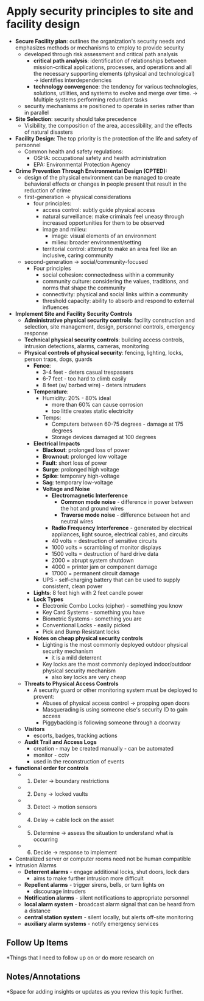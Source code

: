 # Apply security principles to site and facility design
- **Secure Facility plan**: outlines the organization's security needs and emphasizes methods or mechanisms to employ to provide security
	- developed through risk assessment and critical path analysis
		- **critical path analysis**: identification of relationships between mission-critical applications, processes, and operations and all the necessary supporting elements (physical and technological) -> identifies interdependencies
		- **technology convergence**: the tendency for various technologies, solutions, utilities, and systems to evolve and merge over time. -> Multiple systems performing redundant tasks
	- security mechanisms are positioned to operate in series rather than in parallel
- **Site Selection**: security should take precedence
	- Visibility, the composition of the area, accessibility, and the effects of natural disasters
- **Facility Design**: The top priority is the protection of the life and safety of personnel
	- Common health and safety regulations:
		- OSHA: occupational safety and health administration
		- EPA: Environmental Protection Agency
- **Crime Prevention Through Environmental Design (CPTED):**
	- design of the physical environment can be managed to create behavioral effects or changes in people present that result in the reduction of crime
	- first-generation -> physical considerations
		- four principles:
			- access control: subtly guide physical access
			- natural surveillance: make criminals feel uneasy through increased opportunities for them to be observed
			- image and milieu:
				- image: visual elements of an environment
				- milieu: broader environment/setting
			- territorial control: attempt to make an area feel like an inclusive, caring community
	- second-generation -> social/community-focused
		- Four principles
			- social cohesion: connectedness within a community
			- community culture: considering the values, traditions, and norms that shape the community
			- connectivity: physical and social links within a community
			- threshold capacity: ability to absorb and respond to external influences
- **Implement Site and Facility Security Controls**
	- **Administrative physical security controls**: facility construction and selection, site management, design, personnel controls, emergency response
	- **Technical physical security controls**: building access controls, intrusion detections, alarms, cameras, monitoring
	- **Physical controls of physical security**: fencing, lighting, locks, person traps, dogs, guards
		- **Fence**:
			- 3-4 feet - deters casual trespassers
			- 6-7 feet - too hard to climb easily
			- 8 feet (w/ barbed wire) - deters intruders
		- **Temperature**:
			- Humidity: 20% - 80% ideal
				- more than 60% can cause corrosion
				- too little creates static electricity
			- Temps: 
				- Computers between 60-75 degrees - damage at 175 degrees
				- Storage devices damaged at 100 degrees
		- **Electrical Impacts**
			- **Blackout**: prolonged loss of power
			- **Brownout**: prolonged low voltage
			- **Fault**: short loss of power
			- **Surge**: prolonged high voltage
			- **Spike**: temporary high-voltage
			- **Sag**: temporary low-voltage
			- **Voltage and Noise**
				- **Electromagnetic Interference**
					- **Common mode noise** - difference in power between the hot and ground wires
					- **Traverse mode noise** - difference between hot and neutral wires
				- **Radio Frequency Interference** - generated by electrical appliances, light source, electrical cables, and circuits
				- 40 volts = destruction of sensitive circuits
				- 1000 volts = scrambling of monitor displays
				- 1500 volts = destruction of hard drive data
				- 2000 = abrupt system shutdown
				- 4000 = printer jam or component damage
				- 17000 = permanent circuit damage
			- UPS - self-charging battery that can be used to supply consistent, clean power
		- **Lights**: 8 feet high with 2 feet candle power
		- **Lock Types**
			- Electronic Combo Locks (cipher) - something you know
			- Key Card Systems - something you have
			- Biometric Systems - something you are
			- Conventional Locks - easily picked
			- Pick and Bump Resistant locks
		- **Notes on cheap physical security controls**
			- Lighting is the most commonly deployed outdoor physical security mechanism
				- it is a mild deterrent
			- Key locks are the most commonly deployed indoor/outdoor physical security mechanism
				- also key locks are very cheap
	- **Threats to Physical Access Controls**
		- A security guard or other monitoring system must be deployed to prevent:
			- Abuses of physical access control -> propping open doors
			- Masquerading is using someone else's security ID to gain access
			- Piggybacking is following someone through a doorway
	- **Visitors**
		- escorts, badges, tracking actions
	- **Audit Trail and Access Logs**
		- creation - may be created manually - can be automated
		- monitor - cctv
		- used in the reconstruction of events
- **functional order for controls**
	- 1. Deter -> boundary restrictions
	- 2. Deny -> locked vaults
	- 3. Detect -> motion sensors
	- 4. Delay -> cable lock on the asset
	- 5. Determine -> assess the situation to understand what is occurring
	- 6. Decide -> response to implement
- Centralized server or computer rooms need not be human compatible 
- Intrusion Alarms
	- **Deterrent alarms** - engage additional locks, shut doors, lock dars
		- aims to make further intrusion more difficult
	- **Repellent alarms** - trigger sirens, bells, or turn lights on
		- discourage intruders
	- **Notification alarms** - silent notifications to appropriate personnel
	- **local alarm system** - broadcast alarm signal that can be heard from a distance
	- **central station system** - silent locally, but alerts off-site monitoring
	- **auxiliary alarm systems** - notify emergency services


## Follow Up Items
*Things that I need to follow up on or do more research on

## Notes/Annotations
*Space for adding insights or updates as you review this topic further.
